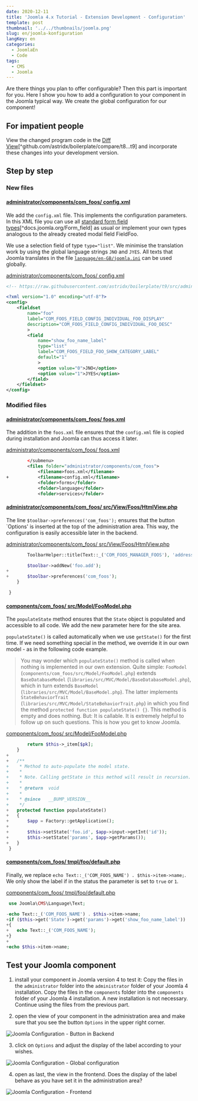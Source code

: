 ```yaml
---
date: 2020-12-11
title: 'Joomla 4.x Tutorial - Extension Development - Configuration'
template: post
thumbnail: '../../thumbnails/joomla.png'
slug: en/joomla-konfiguration
langKey: en
categories:
  - JoomlaEn
  - Code
tags:
  - CMS
  - Joomla
---
```


Are there things you plan to offer configurable? Then this part is important for you. Here I show you how to add a configuration to your component in the Joomla typical way. We create the global configuration for our component!

## For impatient people

View the changed program code in the [Diff View](https://github.com/astridx/boilerplate/compare/t8...t9)[^github.com/astridx/boilerplate/compare/t8...t9] and incorporate these changes into your development version.

## Step by step

### New files

<!-- prettier-ignore -->
#### [administrator/components/com\_foos/ config.xml](https://github.com/astridx/boilerplate/compare/t8...t9#diff-e5092e959d796cdfa6ef6301d9b819ad13c851b4925d5fd20047e197e5139b39)

We add the `config.xml` file. This implements the configuration parameters. In this XML file you can use all [standard form field types](https://docs.joomla.org/Form_field)[^docs.joomla.org/Form_field] as usual or implement your own types analogous to the already created modal field FieldFoo.

We use a selection field of type `type="list"`. We minimise the translation work by using the global language strings `JNO` and `JYES`. All texts that Joomla translates in the file [`language/en-GB/joomla.ini`](https://github.com/joomla/joomla-cms/blob/4.0-dev/language/en-GB/joomla.ini) can be used globally.


[administrator/components/com_foos/ config.xml](https://github.com/astridx/boilerplate/blob/52cb451c657729ff06d3cf35c6c8f9cabc86b809/src/administrator/components/com_foos/config.xml)

```xml {numberLines: -2}
<!-- https://raw.githubusercontent.com/astridx/boilerplate/t9/src/administrator/components/com_foos/config.xml -->

<?xml version="1.0" encoding="utf-8"?>
<config>
	<fieldset
		name="foo"
		label="COM_FOOS_FIELD_CONFIG_INDIVIDUAL_FOO_DISPLAY"
		description="COM_FOOS_FIELD_CONFIG_INDIVIDUAL_FOO_DESC"
		>
		<field
			name="show_foo_name_label"
			type="list"
			label="COM_FOOS_FIELD_FOO_SHOW_CATEGORY_LABEL"
			default="1"
			>
			<option value="0">JNO</option>
			<option value="1">JYES</option>
		</field>
	</fieldset>
</config>

```

### Modified files

<!-- prettier-ignore -->
#### [administrator/components/com\_foos/ foos.xml](https://github.com/astridx/boilerplate/compare/t8...t9#diff-1ff20be1dacde6c4c8e68e90161e0578)

The addition in the `foos.xml` file ensures that the `config.xml` file is copied during installation and Joomla can thus access it later.

[administrator/components/com_foos/ foos.xml](https://github.com/astridx/boilerplate/blob/18417fb928286a84f8a5151f86e4c0cc0aeb64dd/src/administrator/components/com_foos/foos.xml)

```xml {diff}
 		</submenu>
 		<files folder="administrator/components/com_foos">
 			<filename>foos.xml</filename>
+			<filename>config.xml</filename>
 			<folder>forms</folder>
 			<folder>language</folder>
 			<folder>services</folder>

```

<!-- prettier-ignore -->
#### [administrator/components/com\_foos/ src/View/Foos/HtmlView.php](https://github.com/astridx/boilerplate/compare/t8...t9#diff-8e3d37bbd99544f976bf8fd323eb5250)

The line `$toolbar->preferences('com_foos');` ensures that the button `Options' is inserted at the top of the administration area. This way, the configuration is easily accessible later in the backend.

[administrator/components/com_foos/ src/View/Foos/HtmlView.php](https://github.com/astridx/boilerplate/blob/18417fb928286a84f8a5151f86e4c0cc0aeb64dd/src/administrator/components/com_foos/src/View/Foos/HtmlView.php)

```php {diff}
 		ToolbarHelper::title(Text::_('COM_FOOS_MANAGER_FOOS'), 'address foo');

 		$toolbar->addNew('foo.add');
+
+		$toolbar->preferences('com_foos');
 	}

 }

```

<!-- prettier-ignore -->
#### [components/com\_foos/ src/Model/FooModel.php](https://github.com/astridx/boilerplate/compare/t8...t9#diff-599caddf64a6ed0c335bc9c9f828f029)

The `populateState` method ensures that the `State` object is populated and accessible to all code. We add the new parameter here for the site area.

`populateState()` is called automatically when we use `getState()` for the first time. If we need something special in the method, we override it in our own model - as in the following code example.

> You may wonder which `populateState()` method is called when nothing is implemented in our own extension. Quite simple: `FooModel` (`components/com_foos/src/Model/FooModel.php`) extends `BaseDatabaseModel` (`libraries/src/MVC/Model/BaseDatabaseModel.php`), which in turn extends `BaseModel` (`libraries/src/MVC/Model/BaseModel.php`). The latter implements `StateBehaviorTrait` (`libraries/src/MVC/Model/StateBehaviorTrait.php`) in which you find the method `protected function populateState() {}`. This method is empty and does nothing. But: It is callable. It is extremely helpful to follow up on such questions. This is how you get to know Joomla.

[components/com_foos/ src/Model/FooModel.php](https://github.com/astridx/boilerplate/blob/18417fb928286a84f8a5151f86e4c0cc0aeb64dd/src/components/com_foos/src/Model/FooModel.php)

```php {diff}
 		return $this->_item[$pk];
 	}
+
+	/**
+	 * Method to auto-populate the model state.
+	 *
+	 * Note. Calling getState in this method will result in recursion.
+	 *
+	 * @return  void
+	 *
+	 * @since   __BUMP_VERSION__
+	 */
+	protected function populateState()
+	{
+		$app = Factory::getApplication();
+
+		$this->setState('foo.id', $app->input->getInt('id'));
+		$this->setState('params', $app->getParams());
+	}
 }

```

<!-- prettier-ignore -->
#### [components/com\_foos/ tmpl/foo/default.php](https://github.com/astridx/boilerplate/compare/t8...t9#diff-a33732ebd6992540b8adca5615b51a1f)

Finally, we replace `echo Text::_('COM_FOOS_NAME') . $this->item->name;`. We only show the label if in the status the parameter is set to `true` or `1`.

[components/com_foos/ tmpl/foo/default.php](https://github.com/astridx/boilerplate/blob/18417fb928286a84f8a5151f86e4c0cc0aeb64dd/src/components/com_foos/tmpl/foo/default.php)

```php {diff}
 use Joomla\CMS\Language\Text;

-echo Text::_('COM_FOOS_NAME') . $this->item->name;
+if ($this->get('State')->get('params')->get('show_foo_name_label'))
+{
+	echo Text::_('COM_FOOS_NAME');
+}
+
+echo $this->item->name;

```

## Test your Joomla component

1. install your component in Joomla version 4 to test it: Copy the files in the `administrator` folder into the `administrator` folder of your Joomla 4 installation. Copy the files in the `components` folder into the `components` folder of your Joomla 4 installation. A new installation is not necessary. Continue using the files from the previous part.

2. open the view of your component in the administration area and make sure that you see the button `Options` in the upper right corner.

![Joomla Configuration - Button in Backend](/images/j4x11x1.png)

3. click on `Options` and adjust the display of the label according to your wishes.

![Joomla Configuration - Global configuration](/images/j4x11x2.png)

4. open as last, the view in the frontend. Does the display of the label behave as you have set it in the administration area?

![Joomla Configuration - Frontend](/images/j4x11x3.png)
